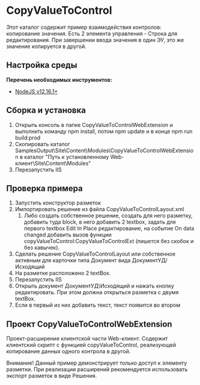﻿# CopyValueToControl

Этот каталог содержит пример взаимодействия контролов: копирование значения.
Есть 2 элемента управления - Строка для редактирования. При завершении ввода значения в один ЭУ, это же значение копируется в другой.

## Настройка среды

**Перечень необходимых инструментов:** 
* [NodeJS v12.16.1+](https://nodejs.org/en/)

## Сборка и установка

1. Открыть консоль в папке CopyValueToControlWebExtension и выполнить команду npm install, потом  npm update и в конце npm run build:prod
2. Скопировать каталог SamplesOutput\Site\Content\Modules\CopyValueToControlWebExtension в каталог "Путь к установленному Web-клиент\Site\Content\Modules"
3. Перезапустить IIS

## Проверка примера

1. Запустить конструктор разметок
2. Импортировать решение из файла CopyValueToControlLayout.xml
    1. Либо создать собственное решение, создать для него разметку, добавить туда block, в него добавить 2 textbox,
задать для первого textbox Edit In Place редактирование, на событие On data changed добавить вызов функции copyValueToControl:CopyValueToControlExt
(пишется без скобок и без кавычек).
3. Сделать решение CopyValueToControlLayout или собственное активным для карточки типа Документ вида ДокументУД/Исходящий
4. На разметке расположено 2 textBox.
5. Перезапустить IIS
6. Открыть документ ДокументУД\Исходящий и нажать кнопку редактировать. При этом должна открыться разметка с двумя textBox.
7. Если в первый из них добавить текст, текст появится во втором

## Проект CopyValueToControlWebExtension

Проект-расширение клиентской части Web-клиент. Содержит клиентский скрипт c функцией copyValueToControl, реализующей копирование данных одного контрола в другой.

Внимание! Данный пример демонстрирует только доступ к элементу разметки. 
При реализации расширений рекомендуется использовать экспорт разметок в виде Решения.